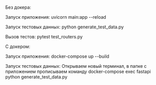 Без докера:

Запуск приложения:
uvicorn main:app --reload

Запуск тестовых данных:
python generate_test_data.py

Вызов тестов:
pytest test_routers.py


С докером:

Запуск приложения:
docker-compose up --build

Запуск тестовых данных:
Открываем новый терминал, в папке с приложением прописываем команду
docker-compose exec fastapi python generate_test_data.py
